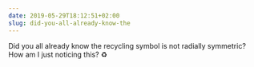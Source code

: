 ```yaml
---
date: 2019-05-29T18:12:51+02:00
slug: did-you-all-already-know-the
---
```

Did you all already know the recycling symbol is not radially symmetric? How am I just noticing this? ♻️

